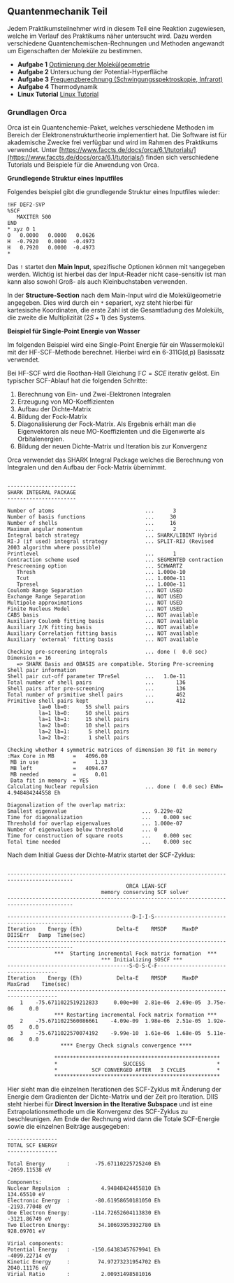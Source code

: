 ## Quantenmechanik Teil

Jedem Praktikumsteilnehmer wird in diesem Teil eine Reaktion zugewiesen, welche im Verlauf des Praktikums näher untersucht wird. Dazu werden verschiedene Quantenchemischen-Rechnungen und Methoden angewandt um Eigenschaften der Moleküle zu bestimmen.

+ **Aufgabe 1** [Optimierung der Molekülgeometrie](Optimierung.html)
+ **Aufgabe 2** Untersuchung der Potential-Hyperfläche
+ **Aufgabe 3** [Frequenzberechnung (Schwingungsspektroskopie, Infrarot)](Frequenzberechnung.html)
+ **Aufgabe 4** Thermodynamik
+ **Linux Tutorial** [Linux Tutorial](Linux-Tutorial.html)

### Grundlagen Orca 

Orca ist ein Quantenchemie-Paket, welches verschiedene Methoden im Bereich der Elektronenstrukturtheorie implementiert hat. Die Software ist für akademische Zwecke frei verfügbar und wird im Rahmen des Praktikums verwendet. Unter [https://www.faccts.de/docs/orca/6.1/tutorials/](https://www.faccts.de/docs/orca/6.1/tutorials/) finden sich verschiedene Tutorials und Beispiele für die Anwendung von Orca.

**Grundlegende Struktur eines Inputfiles**

Folgendes beispiel gibt die grundlegende Struktur eines Inputfiles wieder:

```text
!HF DEF2-SVP
%SCF
   MAXITER 500
END
* xyz 0 1
O   0.0000   0.0000   0.0626
H  -0.7920   0.0000  -0.4973
H   0.7920   0.0000  -0.4973
*
``` 

Das `!` startet den __Main Input__, spezifische Optionen können mit `%`angegeben werden. Wichtig ist hierbei das der Input-Reader nicht case-sensitiv ist man kann also sowohl Groß- als auch Kleinbuchstaben verwenden.

In der **Structure-Section** nach dem Main-Input wird die Molekülgeometrie angegeben. Dies wird durch ein `*` separiert, xyz steht hierbei für kartesische Koordinaten, die erste Zahl ist die Gesamtladung des Moleküls, die zweite die Multiplizität $(2S+1)$ des Systems.

**Beispiel für Single-Point Energie von Wasser**

Im folgenden Beispiel wird eine Single-Point Energie für ein Wassermolekül mit der HF-SCF-Methode berechnet. Hierbei wird ein 6-311G(d,p) Basissatz verwendet. 

Bei HF-SCF wird die Roothan-Hall Gleichung $\mathbb{F}C = SCE$ iterativ gelöst. Ein typischer SCF-Ablauf hat die folgenden Schritte:

1. Berechnung von Ein- und Zwei-Elektronen Integralen
2. Erzeugung von MO-Koeffizienten
3. Aufbau der Dichte-Matrix
4. Bildung der Fock-Matrix
5. Diagonalisierung der Fock-Matrix. Als Ergebnis erhält man die Eigenvektoren als neue MO-Koeffizienten und die Eigenwerte als Orbitalenergien.
6. Bildung der neuen Dichte-Matrix und Iteration bis zur Konvergenz

Orca verwendet das SHARK Integral Package welches die Berechnung von Integralen und den Aufbau der Fock-Matrix übernimmt. 

```text

----------------------
SHARK INTEGRAL PACKAGE
----------------------

Number of atoms                             ...      3
Number of basis functions                   ...     30
Number of shells                            ...     16
Maximum angular momentum                    ...      2
Integral batch strategy                     ... SHARK/LIBINT Hybrid
RI-J (if used) integral strategy            ... SPLIT-RIJ (Revised 2003 algorithm where possible)
Printlevel                                  ...      1
Contraction scheme used                     ... SEGMENTED contraction
Prescreening option                         ... SCHWARTZ
   Thresh                                   ... 1.000e-10
   Tcut                                     ... 1.000e-11
   Tpresel                                  ... 1.000e-11 
Coulomb Range Separation                    ... NOT USED
Exchange Range Separation                   ... NOT USED
Multipole approximations                    ... NOT USED
Finite Nucleus Model                        ... NOT USED
CABS basis                                  ... NOT available
Auxiliary Coulomb fitting basis             ... NOT available
Auxiliary J/K fitting basis                 ... NOT available
Auxiliary Correlation fitting basis         ... NOT available
Auxiliary 'external' fitting basis          ... NOT available

Checking pre-screening integrals            ... done (  0.0 sec) Dimension = 16
   => SHARK Basis and OBASIS are compatible. Storing Pre-screening
Shell pair information
Shell pair cut-off parameter TPreSel        ...   1.0e-11
Total number of shell pairs                 ...       136
Shell pairs after pre-screening             ...       136
Total number of primitive shell pairs       ...       462
Primitive shell pairs kept                  ...       412
          la=0 lb=0:     55 shell pairs
          la=1 lb=0:     50 shell pairs
          la=1 lb=1:     15 shell pairs
          la=2 lb=0:     10 shell pairs
          la=2 lb=1:      5 shell pairs
          la=2 lb=2:      1 shell pairs

Checking whether 4 symmetric matrices of dimension 30 fit in memory
:Max Core in MB      =   4096.00
 MB in use           =      1.33
 MB left             =   4094.67
 MB needed           =      0.01
 Data fit in memory  = YES
Calculating Nuclear repulsion               ... done (  0.0 sec) ENN=      4.948484244558 Eh

Diagonalization of the overlap matrix:
Smallest eigenvalue                        ... 9.229e-02
Time for diagonalization                   ...    0.000 sec
Threshold for overlap eigenvalues          ... 1.000e-07
Number of eigenvalues below threshold      ... 0
Time for construction of square roots      ...    0.000 sec
Total time needed                          ...    0.000 sec
``` 

Nach dem Initial Guess der Dichte-Matrix startet der SCF-Zyklus:

```text

-------------------------------------------------------------------------------------------
                                      ORCA LEAN-SCF
                              memory conserving SCF solver
-------------------------------------------------------------------------------------------

----------------------------------------D-I-I-S--------------------------------------------
Iteration    Energy (Eh)           Delta-E    RMSDP     MaxDP     DIISErr   Damp  Time(sec)
-------------------------------------------------------------------------------------------
               ***  Starting incremental Fock matrix formation  ***
                              *** Initializing SOSCF ***
---------------------------------------S-O-S-C-F--------------------------------------
Iteration    Energy (Eh)           Delta-E    RMSDP     MaxDP     MaxGrad    Time(sec)
--------------------------------------------------------------------------------------
    1    -75.6711022519212833     0.00e+00  2.81e-06  2.69e-05  3.75e-06     0.0
               *** Restarting incremental Fock matrix formation ***
    2    -75.6711022560086661    -4.09e-09  1.98e-06  2.51e-05  1.92e-05     0.0
    3    -75.6711022570074192    -9.99e-10  1.61e-06  1.68e-05  5.11e-06     0.0
                 **** Energy Check signals convergence ****

               *****************************************************
               *                     SUCCESS                       *
               *           SCF CONVERGED AFTER   3 CYCLES          *
               *****************************************************
``` 

Hier sieht man die einzelnen Iterationen des SCF-Zyklus mit Änderung der Energie dem Gradienten der Dichte-Matrix und der Zeit pro Iteration. DIIS steht hierbei für **Direct Inversion in the Iterative Subspace** und ist eine Extrapolationsmethode um die Konvergenz des SCF-Zyklus zu beschleunigen. Am Ende der Rechnung wird dann die Totale SCF-Energie sowie die einzelnen Beiträge ausgegeben:

```text
----------------
TOTAL SCF ENERGY
----------------

Total Energy       :        -75.67110225725240 Eh           -2059.11538 eV

Components:
Nuclear Repulsion  :          4.94848424455810 Eh             134.65510 eV
Electronic Energy  :        -80.61958650181050 Eh           -2193.77048 eV
One Electron Energy:       -114.72652604113830 Eh           -3121.86749 eV
Two Electron Energy:         34.10693953932780 Eh             928.09701 eV

Virial components:
Potential Energy   :       -150.64383457679941 Eh           -4099.22714 eV
Kinetic Energy     :         74.97273231954702 Eh            2040.11176 eV
Virial Ratio       :          2.00931498581016
``` 

